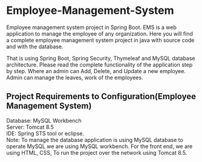 # Employee-Management-System
Employee management system project in Spring Boot. EMS is a web application to manage the employee of any organization. Here you will find a complete employee management system project in java with source code and with the database.

That is using Spring Boot, Spring Security, Thymeleaf and MySQL database architecture. Please read the complete functionality of the application step by step. Where an admin can Add, Delete, and Update a new employee. Admin can manage the leaves, work of the employees.

<h2>Project Requirements to Configuration(Employee Management System)</h2>
Database: MySQL Workbench<br>
Server: Tomcat 8.5<br>
IDE: Spring STS tool or eclipse.<br>
Note: To manage the database application is using MySQL database to operate MySQL we are using MySQL workbench. For the front end, we are using HTML, CSS, To run the project over the network using Tomcat 8.5.

